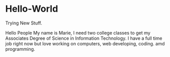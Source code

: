 # Hello-World
Trying New Stuff.


Hello People
My name is Marie, I need two college classes to get my Associates Degree of Science in Information Technology. I have a full time job right now but love working on computers, web developing, coding. amd programming.
